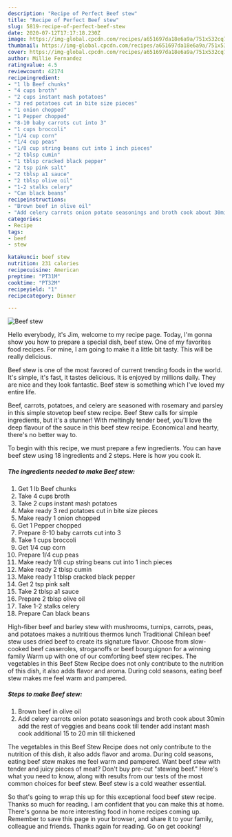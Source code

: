```yaml
---
description: "Recipe of Perfect Beef stew"
title: "Recipe of Perfect Beef stew"
slug: 5819-recipe-of-perfect-beef-stew
date: 2020-07-12T17:17:18.230Z
image: https://img-global.cpcdn.com/recipes/a651697da18e6a9a/751x532cq70/beef-stew-recipe-main-photo.jpg
thumbnail: https://img-global.cpcdn.com/recipes/a651697da18e6a9a/751x532cq70/beef-stew-recipe-main-photo.jpg
cover: https://img-global.cpcdn.com/recipes/a651697da18e6a9a/751x532cq70/beef-stew-recipe-main-photo.jpg
author: Millie Fernandez
ratingvalue: 4.5
reviewcount: 42174
recipeingredient:
- "1 lb Beef chunks"
- "4 cups broth"
- "2 cups instant mash potatoes"
- "3 red potatoes cut in bite size pieces"
- "1 onion chopped"
- "1 Pepper chopped"
- "8-10 baby carrots cut into 3"
- "1 cups broccoli"
- "1/4 cup corn"
- "1/4 cup peas"
- "1/8 cup string beans cut into 1 inch pieces"
- "2 tblsp cumin"
- "1 tblsp cracked black pepper"
- "2 tsp pink salt"
- "2 tblsp a1 sauce"
- "2 tblsp olive oil"
- "1-2 stalks celery"
- "Can black beans"
recipeinstructions:
- "Brown beef in olive oil"
- "Add celery carrots onion potato seasonings and broth cook about 30min add the rest of veggies and beans cook till tender add instant mash cook additional 15 to 20 min till thickened"
categories:
- Recipe
tags:
- beef
- stew

katakunci: beef stew 
nutrition: 231 calories
recipecuisine: American
preptime: "PT31M"
cooktime: "PT32M"
recipeyield: "1"
recipecategory: Dinner

---
```



![Beef stew](https://img-global.cpcdn.com/recipes/a651697da18e6a9a/751x532cq70/beef-stew-recipe-main-photo.jpg)

Hello everybody, it's Jim, welcome to my recipe page. Today, I'm gonna show you how to prepare a special dish, beef stew. One of my favorites food recipes. For mine, I am going to make it a little bit tasty. This will be really delicious.

Beef stew is one of the most favored of current trending foods in the world. It's simple, it's fast, it tastes delicious. It is enjoyed by millions daily. They are nice and they look fantastic. Beef stew is something which I've loved my entire life.

Beef, carrots, potatoes, and celery are seasoned with rosemary and parsley in this simple stovetop beef stew recipe. Beef Stew calls for simple ingredients, but it&#39;s a stunner! With meltingly tender beef, you&#39;ll love the deep flavour of the sauce in this beef stew recipe. Economical and hearty, there&#39;s no better way to.


To begin with this recipe, we must prepare a few ingredients. You can have beef stew using 18 ingredients and 2 steps. Here is how you cook it.

<!--inarticleads1-->

##### The ingredients needed to make Beef stew:

1. Get 1 lb Beef chunks
1. Take 4 cups broth
1. Take 2 cups instant mash potatoes
1. Make ready 3 red potatoes cut in bite size pieces
1. Make ready 1 onion chopped
1. Get 1 Pepper chopped
1. Prepare 8-10 baby carrots cut into 3
1. Take 1 cups broccoli
1. Get 1/4 cup corn
1. Prepare 1/4 cup peas
1. Make ready 1/8 cup string beans cut into 1 inch pieces
1. Make ready 2 tblsp cumin
1. Make ready 1 tblsp cracked black pepper
1. Get 2 tsp pink salt
1. Take 2 tblsp a1 sauce
1. Prepare 2 tblsp olive oil
1. Take 1-2 stalks celery
1. Prepare Can black beans


High-fiber beef and barley stew with mushrooms, turnips, carrots, peas, and potatoes makes a nutritious thermos lunch Traditional Chilean beef stew uses dried beef to create its signature flavor. Choose from slow-cooked beef casseroles, stroganoffs or beef bourguignon for a winning family Warm up with one of our comforting beef stew recipes. The vegetables in this Beef Stew Recipe does not only contribute to the nutrition of this dish, it also adds flavor and aroma. During cold seasons, eating beef stew makes me feel warm and pampered. 

<!--inarticleads2-->

##### Steps to make Beef stew:

1. Brown beef in olive oil
1. Add celery carrots onion potato seasonings and broth cook about 30min add the rest of veggies and beans cook till tender add instant mash cook additional 15 to 20 min till thickened


The vegetables in this Beef Stew Recipe does not only contribute to the nutrition of this dish, it also adds flavor and aroma. During cold seasons, eating beef stew makes me feel warm and pampered. Want beef stew with tender and juicy pieces of meat? Don&#39;t buy pre-cut &#34;stewing beef.&#34; Here&#39;s what you need to know, along with results from our tests of the most common choices for beef stew. Beef stew is a cold weather essential. 

So that's going to wrap this up for this exceptional food beef stew recipe. Thanks so much for reading. I am confident that you can make this at home. There's gonna be more interesting food in home recipes coming up. Remember to save this page in your browser, and share it to your family, colleague and friends. Thanks again for reading. Go on get cooking!
